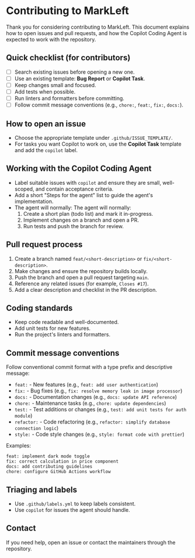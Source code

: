 # Contributing to MarkLeft

Thank you for considering contributing to MarkLeft. This document explains how to open issues and pull requests, and how the Copilot Coding Agent is expected to work with the repository.

## Quick checklist (for contributors)

- [ ] Search existing issues before opening a new one.
- [ ] Use an existing template: **Bug Report** or **Copilot Task**.
- [ ] Keep changes small and focused.
- [ ] Add tests when possible.
- [ ] Run linters and formatters before committing.
- [ ] Follow commit message conventions (e.g., `chore:`, `feat:`, `fix:`, `docs:`).

## How to open an issue

- Choose the appropriate template under `.github/ISSUE_TEMPLATE/`.
- For tasks you want Copilot to work on, use the **Copilot Task** template and add the `copilot` label.

## Working with the Copilot Coding Agent

- Label suitable issues with `copilot` and ensure they are small, well-scoped, and contain acceptance criteria.
- Add a short "Steps for the agent" list to guide the agent's implementation.
- The agent will normally:
The agent will normally:
  1. Create a short plan (todo list) and mark it in-progress.
  2. Implement changes on a branch and open a PR.
  3. Run tests and push the branch for review.

## Pull request process

1. Create a branch named `feat/<short-description>` or `fix/<short-description>`.
2. Make changes and ensure the repository builds locally.
3. Push the branch and open a pull request targeting `main`.
4. Reference any related issues (for example, `Closes #17`).
5. Add a clear description and checklist in the PR description.

## Coding standards

- Keep code readable and well-documented.
- Add unit tests for new features.
- Run the project's linters and formatters.

## Commit message conventions

Follow conventional commit format with a type prefix and descriptive message:

- `feat:` - New features (e.g., `feat: add user authentication`)
- `fix:` - Bug fixes (e.g., `fix: resolve memory leak in image processor`)
- `docs:` - Documentation changes (e.g., `docs: update API reference`)
- `chore:` - Maintenance tasks (e.g., `chore: update dependencies`)
- `test:` - Test additions or changes (e.g., `test: add unit tests for auth module`)
- `refactor:` - Code refactoring (e.g., `refactor: simplify database connection logic`)
- `style:` - Code style changes (e.g., `style: format code with prettier`)

Examples:
```
feat: implement dark mode toggle
fix: correct calculation in price component
docs: add contributing guidelines
chore: configure GitHub Actions workflow
```

## Triaging and labels

- Use `.github/labels.yml` to keep labels consistent.
- Use `copilot` for issues the agent should handle.

## Contact

If you need help, open an issue or contact the maintainers through the repository.
